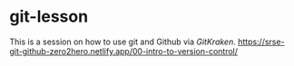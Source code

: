 # git-lesson
This is a session on how to use git and Github via *GitKraken*.
https://srse-git-github-zero2hero.netlify.app/00-intro-to-version-control/
